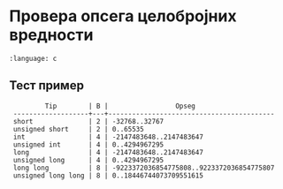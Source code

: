 # Провера опсега целобројних вредности

```{literalinclude} code/intlimits.c
:language: c
```

## Тест пример

```text
         Tip        | B |                 Opseg
 -------------------+---+------------------------------------------
 short              | 2 | -32768..32767
 unsigned short     | 2 | 0..65535
 int                | 4 | -2147483648..2147483647
 unsigned int       | 4 | 0..4294967295
 long               | 4 | -2147483648..2147483647
 unsigned long      | 4 | 0..4294967295
 long long          | 8 | -9223372036854775808..9223372036854775807
 unsigned long long | 8 | 0..18446744073709551615
```
